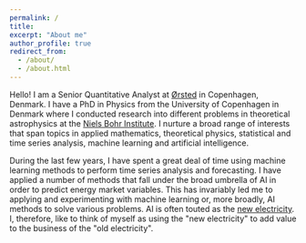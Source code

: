 ```yaml
---
permalink: /
title: 
excerpt: "About me"
author_profile: true
redirect_from: 
  - /about/
  - /about.html
---
```

 
Hello! I am a Senior Quantitative Analyst at [Ørsted](https://orsted.com) in Copenhagen, Denmark. I have a PhD in Physics from the University of Copenhagen in Denmark where I conducted research into different problems in theoretical astrophysics at the [Niels Bohr Institute](https://www.nbi.ku.dk/english/). I nurture a broad range of interests that span topics in applied mathematics, theoretical physics, statistical and time series analysis, machine learning and artificial intelligence. 

During the last few years, I have spent a great deal of time using machine learning methods to perform time series analysis and forecasting. I have applied a number of methods that fall under the broad umbrella of AI in order to predict energy market variables. This has invariably led me to applying and experimenting
with machine learning or, more broadly, AI methods to solve various problems. 
AI is often touted as the [new electricity](https://medium.com/syncedreview/artificial-intelligence-is-the-new-electricity-andrew-ng-cc132ea6264). 
I, therefore, like to think of myself as using the "new electricity" to add value to the business of the "old electricity". 

